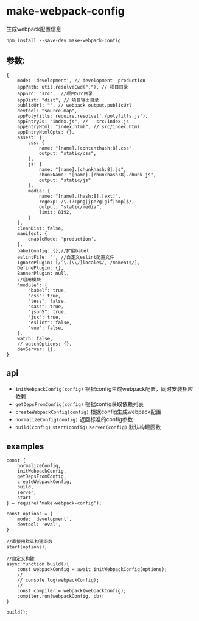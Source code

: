 # make-webpack-config
生成webpack配置信息

`npm install --save-dev make-webpack-config`

## 参数:
```
{
    mode: 'development', // development  production
    appPath: util.resolveCwd("."), // 项目目录
    appSrc: "src",  //项目Src目录
    appDist: "dist", // 项目输出目录
    publicUrl: "", // webpack output.publicUrl
    devtool: "source-map",
    appPolyfills: require.resolve('./polyfills.js'),
    appEntryJs: "index.js", //   src/index.js
    appEntryHtml: "index.html", // src/index.html
    appEntryHtmlOpts: {},
    assest: {
        css: {
            name: "[name].[contenthash:8].css",
            output: "static/css",
        },
        js: {
            name: "[name].[chunkhash:8].js",
            chunkName: "[name].[chunkhash:8].chunk.js",
            output: "static/js"
        },
        media: {
            name: "[name].[hash:8].[ext]",
            regexp: /\.(?:png|jpe?g|gif|bmp)$/,
            output: "static/media",
            limit: 8192,
        }
    },
    cleanDist: false,
    manifest: {
        enableMode: 'production',
    },
    babelConfig: {},//扩展babel
    eslintFile: '', //自定义eslint配置文件
    IgnorePlugin: [/^\.[\\/]locale$/, /moment$/],
    DefinePlugin: {},
    BannerPlugin: null,
    //启用模块
    "module": {
        "babel": true,
        "css": true,
        "less": false,
        "sass": true,
        "json5": true,
        "jsx": true,
        "eslint": false,
        "vue": false,
    },
    watch: false,
    // watchOptions: {},
    devServer: {},
}
```

## api

- `initWebpackConfig(config)` 根据config生成webpack配置，同时安装相应依赖
- `getDepsFromConfig(config)` 根据config获取依赖列表
- `createWebpackConfig(config)` 根据config生成webpack配置   
- `normalizeConfig(config)` 返回标准的config参数
- `build(config)` `start(config)` `server(config)` 默认构建函数

## examples

```
const {
    normalizeConfig,
    initWebpackConfig,
    getDepsFromConfig,
    createWebpackConfig,
    build,
    server,
    start
} = require('make-webpack-config');

const options = {
    mode: 'development',
    devtool: 'eval',
}

//直接用默认构建函数
start(options);

//自定义构建
async function build(){
    const webpackConfig = await initWebpackConfig(options);
    //
    // console.log(webpackConfig);
    //
    const compiler = webpack(webpackConfig);
    compiler.run(webpackConfig, cb);
}

build();

```

